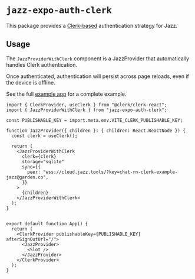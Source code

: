 # `jazz-expo-auth-clerk`

This package provides a [Clerk-based](https://clerk.com/) authentication strategy for Jazz.

## Usage

The `JazzProviderWithClerk` component is a JazzProvider that automatically handles Clerk authentication.

Once authenticated, authentication will persist across page reloads, even if the device is offline.

See the full [example app](https://github.com/garden-co/jazz/tree/main/examples/clerk) for a complete example.

```tsx
import { ClerkProvider, useClerk } from "@clerk/clerk-react";
import { JazzProviderWithClerk } from "jazz-expo-auth-clerk";

const PUBLISHABLE_KEY = import.meta.env.VITE_CLERK_PUBLISHABLE_KEY;

function JazzProvider({ children }: { children: React.ReactNode }) {
  const clerk = useClerk();

  return (
    <JazzProviderWithClerk
      clerk={clerk}
      storage="sqlite"
      sync={{
        peer: "wss://cloud.jazz.tools/?key=chat-rn-clerk-example-jazz@garden.co",
      }}
    >
      {children}
    </JazzProviderWithClerk>
  );
}


export default function App() {
  return (
    <ClerkProvider publishableKey={PUBLISHABLE_KEY} afterSignOutUrl="/">
      <JazzProvider>
        <Slot />
      </JazzProvider>
    </ClerkProvider>
  );
}
```
